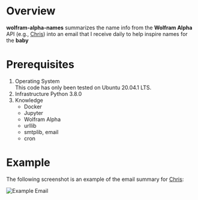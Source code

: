 # Overview

**wolfram-alpha-names** summarizes the name info from the **Wolfram Alpha** API (e.g., [Chris](https://www.wolframalpha.com/input/?i=%23613+boys+name)) into an email that I receive daily to help inspire names for the **baby**

# Prerequisites

1. Operating System\
   This code has only been tested on Ubuntu 20.04.1 LTS.
2. Infrastructure
   Python 3.8.0
3. Knowledge
   - Docker
   - Jupyter
   - Wolfram Alpha
   - urllib
   - smtplib, email
   - cron

# Example

The following screenshot is an example of the email summary for [Chris](https://www.wolframalpha.com/input/?i=%23613+boys+name):

![Example Email](/example_email.png?raw=true "Example Email")